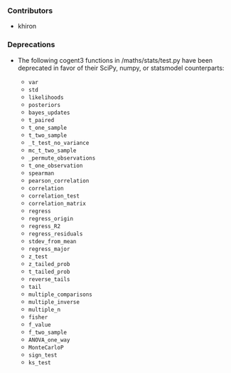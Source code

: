 ### Contributors

- khiron

### Deprecations

- The following cogent3 functions in /maths/stats/test.py have been deprecated
in favor of their SciPy, numpy, or statsmodel counterparts:

  - `var`
  - `std`
  - `likelihoods`
  - `posteriors`
  - `bayes_updates`
  - `t_paired`
  - `t_one_sample`
  - `t_two_sample`
  - `_t_test_no_variance`
  - `mc_t_two_sample`
  - `_permute_observations`
  - `t_one_observation`
  - `spearman`
  - `pearson_correlation`
  - `correlation`
  - `correlation_test`
  - `correlation_matrix`
  - `regress`
  - `regress_origin`
  - `regress_R2`
  - `regress_residuals`
  - `stdev_from_mean`
  - `regress_major`
  - `z_test`
  - `z_tailed_prob`
  - `t_tailed_prob`
  - `reverse_tails`
  - `tail`
  - `multiple_comparisons`
  - `multiple_inverse`
  - `multiple_n`
  - `fisher`
  - `f_value`
  - `f_two_sample`
  - `ANOVA_one_way`
  - `MonteCarloP`
  - `sign_test`
  - `ks_test`
